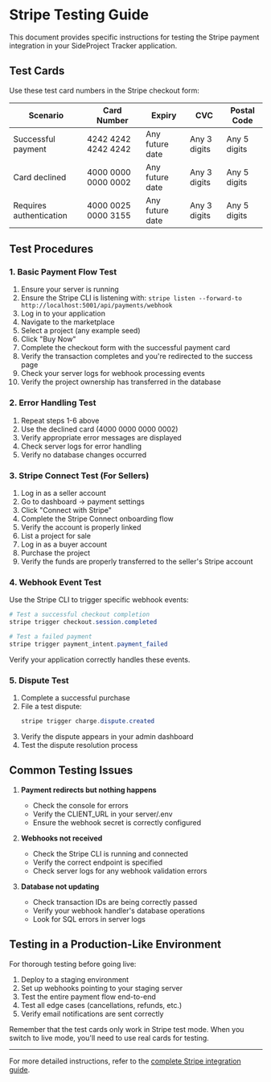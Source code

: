 # Stripe Testing Guide

This document provides specific instructions for testing the Stripe payment integration in your SideProject Tracker application.

## Test Cards

Use these test card numbers in the Stripe checkout form:

| Scenario | Card Number | Expiry | CVC | Postal Code |
|----------|------------|--------|-----|-------------|
| Successful payment | 4242 4242 4242 4242 | Any future date | Any 3 digits | Any 5 digits |
| Card declined | 4000 0000 0000 0002 | Any future date | Any 3 digits | Any 5 digits |
| Requires authentication | 4000 0025 0000 3155 | Any future date | Any 3 digits | Any 5 digits |

## Test Procedures

### 1. Basic Payment Flow Test

1. Ensure your server is running
2. Ensure the Stripe CLI is listening with: `stripe listen --forward-to http://localhost:5001/api/payments/webhook`
3. Log in to your application
4. Navigate to the marketplace
5. Select a project (any example seed)
6. Click "Buy Now"
7. Complete the checkout form with the successful payment card
8. Verify the transaction completes and you're redirected to the success page
9. Check your server logs for webhook processing events
10. Verify the project ownership has transferred in the database

### 2. Error Handling Test

1. Repeat steps 1-6 above
2. Use the declined card (4000 0000 0000 0002)
3. Verify appropriate error messages are displayed
4. Check server logs for error handling
5. Verify no database changes occurred

### 3. Stripe Connect Test (For Sellers)

1. Log in as a seller account
2. Go to dashboard → payment settings
3. Click "Connect with Stripe"
4. Complete the Stripe Connect onboarding flow
5. Verify the account is properly linked
6. List a project for sale
7. Log in as a buyer account
8. Purchase the project
9. Verify the funds are properly transferred to the seller's Stripe account

### 4. Webhook Event Test

Use the Stripe CLI to trigger specific webhook events:

```powershell
# Test a successful checkout completion
stripe trigger checkout.session.completed

# Test a failed payment
stripe trigger payment_intent.payment_failed
```

Verify your application correctly handles these events.

### 5. Dispute Test

1. Complete a successful purchase
2. File a test dispute:
   ```powershell
   stripe trigger charge.dispute.created
   ```
3. Verify the dispute appears in your admin dashboard
4. Test the dispute resolution process

## Common Testing Issues

1. **Payment redirects but nothing happens**
   - Check the console for errors
   - Verify the CLIENT_URL in your server/.env
   - Ensure the webhook secret is correctly configured

2. **Webhooks not received**
   - Check the Stripe CLI is running and connected
   - Verify the correct endpoint is specified
   - Check server logs for any webhook validation errors

3. **Database not updating**
   - Check transaction IDs are being correctly passed
   - Verify your webhook handler's database operations
   - Look for SQL errors in server logs

## Testing in a Production-Like Environment

For thorough testing before going live:

1. Deploy to a staging environment
2. Set up webhooks pointing to your staging server
3. Test the entire payment flow end-to-end
4. Test all edge cases (cancellations, refunds, etc.)
5. Verify email notifications are sent correctly

Remember that the test cards only work in Stripe test mode. When you switch to live mode, you'll need to use real cards for testing.

---

For more detailed instructions, refer to the [complete Stripe integration guide](./stripe-integration-guide.md). 